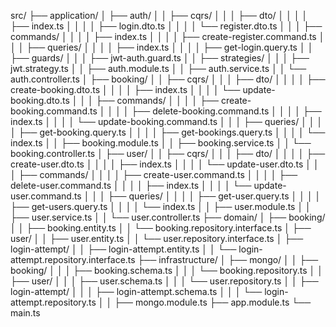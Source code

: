 src/
├── application/
│ ├── auth/
│ │ ├── cqrs/
│ │ │ ├── dto/
│ │ │ │ ├── index.ts
│ │ │ │ ├── login.dto.ts
│ │ │ │ └── register.dto.ts
│ │ │ ├── commands/
│ │ │ │ ├── index.ts
│ │ │ │ ├── create-register.command.ts
│ │ │ ├── queries/
│ │ │ │ ├── index.ts
│ │ │ │ ├── get-login.query.ts
│ │ ├── guards/
│ │ │ ├── jwt-auth.guard.ts
│ │ ├── strategies/
│ │ │ ├── jwt.strategy.ts
│ │ ├── auth.module.ts
│ │ ├── auth.service.ts
│ │ └── auth.controller.ts
│ ├── booking/
│ │ ├── cqrs/
│ │ │ ├── dto/
│ │ │ │ ├── create-booking.dto.ts
│ │ │ │ ├── index.ts
│ │ │ │ └── update-booking.dto.ts
│ │ │ ├── commands/
│ │ │ │ ├── create-booking.command.ts
│ │ │ │ ├── delete-booking.command.ts
│ │ │ │ ├── index.ts
│ │ │ │ └── update-booking.command.ts
│ │ │ ├── queries/
│ │ │ │ ├── get-booking.query.ts
│ │ │ │ ├── get-bookings.query.ts
│ │ │ │ └── index.ts
│ │ ├── booking.module.ts
│ │ ├── booking.service.ts
│ │ └── booking.controller.ts
│ ├── user/
│ │ ├── cqrs/
│ │ │ ├── dto/
│ │ │ │ ├── create-user.dto.ts
│ │ │ │ ├── index.ts
│ │ │ │ └── update-user.dto.ts
│ │ │ ├── commands/
│ │ │ │ ├── create-user.command.ts
│ │ │ │ ├── delete-user.command.ts
│ │ │ │ ├── index.ts
│ │ │ │ └── update-user.command.ts
│ │ │ ├── queries/
│ │ │ │ ├── get-user.query.ts
│ │ │ │ ├── get-users.query.ts
│ │ │ │ └── index.ts
│ │ ├── user.module.ts
│ │ ├── user.service.ts
│ │ └── user.controller.ts
├── domain/
│ ├── booking/
│ │ ├── booking.entity.ts
│ │ └── booking.repository.interface.ts
│ ├── user/
│ │ ├── user.entity.ts
│ │ └── user.repository.interface.ts
│ ├── login-attempt/
│ │ ├── login-attempt.entity.ts
│ │ └── login-attempt.repository.interface.ts
├── infrastructure/
│ ├── mongo/
│ │ ├── booking/
│ │ │ ├── booking.schema.ts
│ │ │ └── booking.repository.ts
│ │ ├── user/
│ │ │ ├── user.schema.ts
│ │ │ └── user.repository.ts
│ │ ├── login-attempt/
│ │ │ ├── login-attempt.schema.ts
│ │ │ └── login-attempt.repository.ts
│ │ ├── mongo.module.ts
├── app.module.ts
└── main.ts
